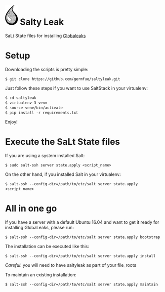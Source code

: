 # ![Logo](/images/logo.png) Salty Leak
SaLt State files for installing [Globaleaks](https://www.globaleaks.org/)

# Setup

Downloading the scripts is pretty simple:

    $ git clone https://github.com/germfue/saltyleak.git

Just follow these steps if you want to use SaltStack in your virtualenv:

    $ cd saltyleak
    $ virtualenv-3 venv
    $ source venv/bin/activate
    $ pip install -r requirements.txt

Enjoy!

# Execute the SaLt State files

If you are using a system installed Salt:

    $ sudo salt-ssh server state.apply <script_name>

On the other hand, if you installed Salt in your virtualenv:

    $ salt-ssh --config-dir=/path/to/etc/salt server state.apply <script_name>

# All in one go

If you have a server with a default Ubuntu 16.04 and want to get it ready for installing GlobaLeaks, please run:

    $ salt-ssh --config-dir=/path/to/etc/salt server state.apply bootstrap

The installation can be executed like this:

    $ salt-ssh --config-dir=/path/to/etc/salt server state.apply install

*Careful*: you will need to have saltyleak as part of your file_roots

To maintain an existing installation:

    $ salt-ssh --config-dir=/path/to/etc/salt server state.apply maintain
